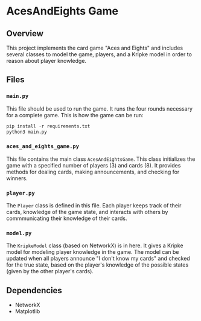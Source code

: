 # AcesAndEights Game

## Overview

This project implements the card game "Aces and Eights" and includes several classes to model the game, players, and a Kripke model in order to reason about player knowledge.

## Files

### `main.py`

This file should be used to run the game. It runs the four rounds necessary for a complete game. This is how the game can be run:

```python
pip install -r requirements.txt
python3 main.py
```

### `aces_and_eights_game.py`

This file contains the main class `AcesAndEightsGame`. This class initializes the game with a specified number of players (3) and cards (8). It provides methods for dealing cards, making announcements, and checking for winners.

### `player.py`

The `Player` class is defined in this file. Each player keeps track of their cards, knowledge of the game state, and interacts with others by commmunicating their knowledge of their cards.

### `model.py`

The `KripkeModel` class (based on NetworkX) is in here. It gives a Kripke model for modeling player knowledge in the game. The model can be updated when all players announce "I don't know my cards" and checked for the true state, based on the player's knowledge of the possible states (given by the other player's cards).

## Dependencies
- NetworkX
- Matplotlib